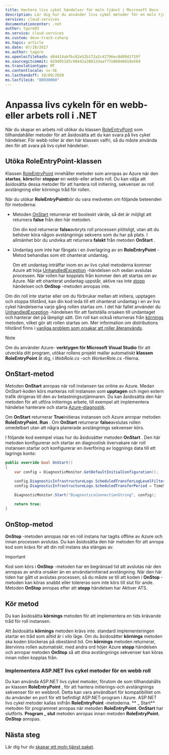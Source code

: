 ```yaml
---
title: Hantera livs cykel händelser för moln tjänst | Microsoft Docs
description: Lär dig hur du använder livs cykel metoder för en moln tjänst roll i .NET, inklusive RoleEntryPoint, som innehåller metoder för att svara på livs cykel händelser.
services: cloud-services
documentationcenter: .net
author: tgore03
ms.service: cloud-services
ms.custom: devx-track-csharp
ms.topic: article
ms.date: 07/18/2017
ms.author: tagore
ms.openlocfilehash: d64414abfbc62e52b172a2c42796ec8d89d1719f
ms.sourcegitcommit: 829d951d5c90442a38012daaf77e86046018e5b9
ms.translationtype: MT
ms.contentlocale: sv-SE
ms.lasthandoff: 10/09/2020
ms.locfileid: "88930068"
---
```

# <a name="customize-the-lifecycle-of-a-web-or-worker-role-in-net"></a>Anpassa livs cykeln för en webb-eller arbets roll i .NET
När du skapar en arbets roll utökar du klassen [RoleEntryPoint](/previous-versions/azure/reference/ee758619(v=azure.100)) som tillhandahåller metoder för att åsidosätta att du kan svara på livs cykel händelser. För webb roller är den här klassen valfri, så du måste använda den för att svara på livs cykel händelser.

## <a name="extend-the-roleentrypoint-class"></a>Utöka RoleEntryPoint-klassen
Klassen [RoleEntryPoint](/previous-versions/azure/reference/ee758619(v=azure.100)) innehåller metoder som anropas av Azure när den **startas**, **körs**eller **stoppar** en webb-eller arbets roll. Du kan välja att åsidosätta dessa metoder för att hantera roll initiering, sekvenser av roll avstängning eller körnings tråd för rollen. 

När du utökar **RoleEntryPoint**bör du vara medveten om följande beteenden för metoderna:

* Metoden [OnStart](/previous-versions/azure/reference/ee772851(v=azure.100)) returnerar ett booleskt värde, så det är möjligt att returnera **false** från den här metoden.
  
   Om din kod returnerar **false**avbryts roll processen plötsligt, utan att du behöver köra någon avstängnings sekvens som du har på plats. I allmänhet bör du undvika att returnera **falskt** från metoden **OnStart** .
* Undantag som inte har fångats i en överlagring av en **RoleEntryPoint** -Metod behandlas som ett ohanterat undantag.
  
   Om ett undantag inträffar inom en av livs cykel metoderna kommer Azure att höja [UnhandledException](/dotnet/api/system.appdomain.unhandledexception) -händelsen och sedan avslutas processen. När rollen har kopplats från kommer den att startas om av Azure. När ett ohanterat undantag uppstår, aktive ras inte [stopp](/previous-versions/azure/reference/ee758136(v=azure.100)) händelsen och **OnStop** -metoden anropas inte.

Om din roll inte startar eller om du förbrukar mellan att initiera, upptagen och stoppa tillstånd, kan din kod leda till ett ohanterat undantag i en av livs cykel händelserna varje gång rollen startas om. I det här fallet använder du [UnhandledException](/dotnet/api/system.appdomain.unhandledexception) -händelsen för att fastställa orsaken till undantaget och hanterar det på lämpligt sätt. Din roll kan också returneras från [körnings](/previous-versions/azure/reference/ee772746(v=azure.100)) metoden, vilket gör att rollen startas om. Mer information om distributions tillstånd finns i [vanliga problem som orsakar att roller återanvänds](cloud-services-troubleshoot-common-issues-which-cause-roles-recycle.md).

> [!NOTE]
> Om du använder Azure- **verktygen för Microsoft Visual Studio** för att utveckla ditt program, utökar rollens projekt mallar automatiskt **klassen RoleEntryPoint** åt dig, i *WebRole.cs* -och *WorkerRole.cs* -filerna.
> 
> 

## <a name="onstart-method"></a>OnStart-metod
Metoden **OnStart** anropas när roll instansen tas online av Azure. Medan OnStart-koden körs markeras roll instansen som **upptagen** och ingen extern trafik dirigeras till den av belastningsutjämnaren. Du kan åsidosätta den här metoden för att utföra initierings arbete, till exempel att implementera händelse hanterare och starta [Azure-diagnostik](cloud-services-how-to-monitor.md).

Om **OnStart** returnerar **True**initieras instansen och Azure anropar metoden **RoleEntryPoint. Run** . Om **OnStart** returnerar **false**avslutas rollen omedelbart utan att några planerade avstängnings sekvenser körs.

I följande kod exempel visas hur du åsidosätter metoden **OnStart** . Den här metoden konfigurerar och startar en diagnostisk övervakare när roll instansen startar och konfigurerar en överföring av loggnings data till ett lagrings konto:

```csharp
public override bool OnStart()
{
    var config = DiagnosticMonitor.GetDefaultInitialConfiguration();

    config.DiagnosticInfrastructureLogs.ScheduledTransferLogLevelFilter = LogLevel.Error;
    config.DiagnosticInfrastructureLogs.ScheduledTransferPeriod = TimeSpan.FromMinutes(5);

    DiagnosticMonitor.Start("DiagnosticsConnectionString", config);

    return true;
}
```

## <a name="onstop-method"></a>OnStop-metod
**OnStop** -metoden anropas när en roll instans har tagits offline av Azure och innan processen avslutas. Du kan åsidosätta den här metoden för att anropa kod som krävs för att din roll instans ska stängas av.

> [!IMPORTANT]
> Kod som körs i **OnStop** -metoden har en begränsad tid att avslutas när den anropas av andra orsaker än en användarinitierad avstängning. När den här tiden har gått ut avslutas processen, så du måste se till att koden i **OnStop** -metoden kan köras snabbt eller tolereras som inte körs till slut för ande. Metoden **OnStop** anropas efter att **stopp** händelsen har Aktiver ATS.
> 
> 

## <a name="run-method"></a>Kör metod
Du kan åsidosätta **körnings** metoden för att implementera en tids krävande tråd för roll instansen.

Att åsidosätta **körnings** metoden krävs inte. standard implementeringen startar en tråd som alltid är i vilo läge. Om du åsidosätter **körnings** metoden ska koden blockeras på obestämd tid. Om **körnings** metoden returnerar, återvinns rollen automatiskt. med andra ord höjer Azure **stopp** händelsen och anropar metoden **OnStop** så att dina avstängnings sekvenser kan köras innan rollen kopplas från.

### <a name="implementing-the-aspnet-lifecycle-methods-for-a-web-role"></a>Implementera ASP.NET livs cykel metoder för en webb roll
Du kan använda ASP.NET livs cykel metoder, förutom de som tillhandahålls av klassen **RoleEntryPoint** , för att hantera initierings-och avstängnings sekvenser för en webbroll. Detta kan vara användbart för kompatibilitet om du använder en port för ett befintligt ASP.NET-program i Azure. ASP.NET livs cykel metoder kallas inifrån **RoleEntryPoint** -metoderna. ** \_ Start** metoden för programmet anropas när metoden **RoleEntryPoint. OnStart** har slutförts. **Program \_ slut** metoden anropas innan metoden **RoleEntryPoint. OnStop** anropas.

## <a name="next-steps"></a>Nästa steg
Lär dig hur du [skapar ett moln tjänst paket](cloud-services-model-and-package.md).




